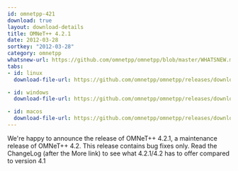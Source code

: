 ```yaml
---
id: omnetpp-421
download: true
layout: download-details
title: OMNeT++ 4.2.1
date: 2012-03-28
sortkey: "2012-03-28"
category: omnetpp
whatsnew-url: https://github.com/omnetpp/omnetpp/blob/master/WHATSNEW.md#omnet-421-jan-2012
tabs:
- id: linux
  download-file-url: https://github.com/omnetpp/omnetpp/releases/download/omnetpp-4.2.1/omnetpp-4.2.1-src.tgz

- id: windows
  download-file-url: https://github.com/omnetpp/omnetpp/releases/download/omnetpp-4.2.1/omnetpp-4.2.1-src-windows.zip

- id: macos
  download-file-url: https://github.com/omnetpp/omnetpp/releases/download/omnetpp-4.2.1/omnetpp-4.2.1-src.tgz
---
```


We're happy to announce the release of OMNeT++ 4.2.1, a maintenance release of
OMNeT++ 4.2. This release contains bug fixes only. Read the ChangeLog (after the
More link) to see what 4.2.1/4.2 has to offer compared to version 4.1
